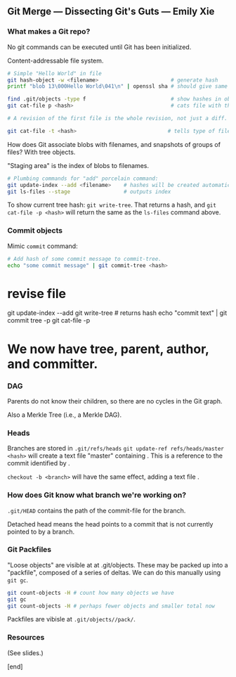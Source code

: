 ## Git Merge — Dissecting Git's Guts — Emily Xie

### What makes a Git repo?

No git commands can be executed until Git has been initialized.

Content-addressable file system. 

```bash
# Simple "Hello World" in file
git hash-object -w <filename>                       # generate hash
printf "blob 13\000Hello World\041\n" | openssl sha # should give same hash

find .git/objects -type f                           # show hashes in objects/
git cat-file p <hash>                               # cats file with this hash

# A revision of the first file is the whole revision, not just a diff.

git cat-file -t <hash>                             # tells type of file (blob)
```

How does Git associate blobs with filenames, and snapshots of groups of files? With tree objects.

"Staging area" is the index of blobs to filenames.

```bash
# Plumbing commands for "add" porcelain command:
git update-index --add <filename>    # hashes will be created automatically
git ls-files --stage                 # outputs index
```

To show current tree hash: `git write-tree`. That returns a hash, and `git cat-file -p <hash>` will return the same as the `ls-files` command above.

### Commit objects

Mimic `commit` command:

```bash
# Add hash of some commit message to commit-tree.
echo "some commit message" | git commit-tree <hash>
```
# revise file
git update-index --add <file>
git write-tree # returns hash
echo "commit text" | git commit tree <hash> -p <hash2>
git cat-file -p <hash3>
# We now have tree, parent, author, and committer.

### DAG

Parents do not know their children, so there are no cycles in the Git graph. 

Also a Merkle Tree (i.e., a Merkle DAG).

### Heads

Branches are stored in `.git/refs/heads`
`git update-ref refs/heads/master <hash>` will create a text file "master" containing <hash>. This is a reference to the commit identified by <hash>.

`checkout -b <branch>` will have the same effect, adding a text file <branch>.

### How does Git know what branch we're working on?

`.git/HEAD` contains the path of the commit-file for the branch.

Detached head means the head points to a commit that is not currently pointed to by a branch.

### Git Packfiles

"Loose objects" are visible at at .git/objects. These may be packed up into a "packfile", composed of a series of deltas. We can do this manually using `git gc`.

```bash
git count-objects -H # count how many objects we have
git gc
git count-objects -H # perhaps fewer objects and smaller total now
```

Packfiles are vibisle at `.git/objects//pack/`.

### Resources

(See slides.)

[end]